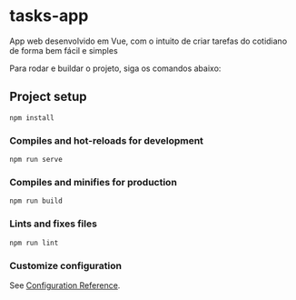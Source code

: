 # tasks-app

App web desenvolvido em Vue, com o intuito de criar tarefas do cotidiano de forma bem fácil e simples

Para rodar e buildar o projeto, siga os comandos abaixo:

## Project setup
```
npm install
```

### Compiles and hot-reloads for development
```
npm run serve
```

### Compiles and minifies for production
```
npm run build
```

### Lints and fixes files
```
npm run lint
```

### Customize configuration
See [Configuration Reference](https://cli.vuejs.org/config/).
